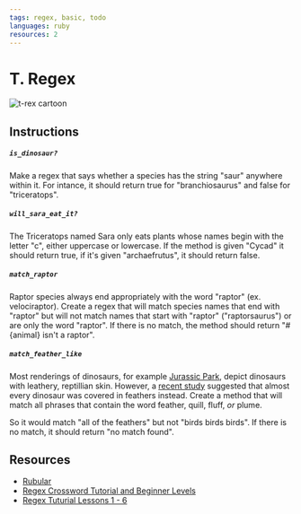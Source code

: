 ```yaml
---
tags: regex, basic, todo
languages: ruby
resources: 2
---
```


# T. Regex

![t-rex cartoon](https://s3-us-west-2.amazonaws.com/web-dev-readme-photos/regex-labs/trex.jpg)

## Instructions

##### `is_dinosaur?`

Make a regex that says whether a species has the string "saur" anywhere within it. For intance, it should return true for "branchiosaurus" and false for "triceratops".

##### `will_sara_eat_it?`

The Triceratops named Sara only eats plants whose names begin with the letter "c", either uppercase or lowercase. If the method is given "Cycad" it should return true, if it's given "archaefrutus", it should return false.

##### `match_raptor`

Raptor species always end appropriately with the word "raptor" (ex. velociraptor). Create a regex that will match species names that end with "raptor" but will not match names that start with "raptor" ("raptorsaurus") or are only the word "raptor". If there is no match, the method should return "#{animal} isn't a raptor".

#####  `match_feather_like`

Most renderings of dinosaurs, for example [Jurassic Park](http://en.wikipedia.org/wiki/Jurassic_Park_%28film%29), depict dinosaurs with leathery, reptillian skin. 
However, a [recent study](http://news.nationalgeographic.com/news/2014/07/140724-feathered-siberia-dinosaur-scales-science/) suggested that almost every dinosaur was covered in feathers instead.
Create a method that will match all phrases that contain the word feather, quill, fluff, *or* plume. 

So it would match "all of the feathers" but not "birds birds birds". If there is no match, it should return "no match found".

## Resources

* [Rubular](http://rubular.com/)
* [Regex Crossword Tutorial and Beginner Levels](http://regexcrossword.com/)
* [Regex Tuturial Lessons 1 - 6](http://regexone.com/lesson/1)
